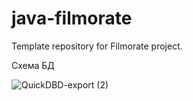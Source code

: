# java-filmorate
Template repository for Filmorate project.

Схема БД

![QuickDBD-export (2)](https://user-images.githubusercontent.com/68199637/183305991-69d6517b-8eee-47a1-884f-c0374e062e4d.png)
